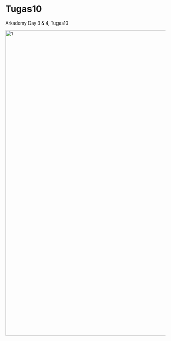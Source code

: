 # Tugas10
Arkademy Day 3 &amp; 4, Tugas10

<img width="958" alt="1" src="https://user-images.githubusercontent.com/34475734/85721317-74cfd900-b71b-11ea-857e-a982d03bcbea.PNG">
